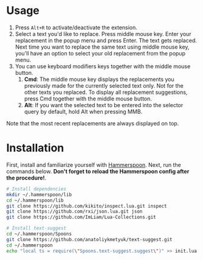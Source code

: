 # Usage
1. Press `Alt+R` to activate/deactivate the extension.
2. Select a text you'd like to replace. Press middle mouse key. Enter your replacement in the popup menu and press Enter. The text gets replaced. Next time you want to replace the same text using middle mouse key, you'll have an option to select your old replacement from the popup menu.
3. You can use keyboard modifiers keys together with the middle mouse button.
    1. **Cmd**: The middle mouse key displays the replacements you previously made for the currently selected text only. Not for the other texts you replaced. To display all replacement suggestions, press Cmd together with the middle mouse button.
    2. **Alt**: If you want the selected text to be entered into the selector query by default, hold Alt when pressing MMB.

Note that the most recent replacements are always displayed on top.

# Installation
First, install and familiarize yourself with [Hammerspoon](https://www.hammerspoon.org/). Next, run the commands below. **Don't forget to reload the Hammerspoon config after the procedure!**.

```bash
# Install dependencies
mkdir ~/.hammerspoon/lib
cd ~/.hammerspoon/lib
git clone https://github.com/kikito/inspect.lua.git inspect
git clone https://github.com/rxi/json.lua.git json
git clone https://github.com/ImLiam/Lua-Collections.git

# Install text-suggest
cd ~/.hammerspoon/Spoons
git clone https://github.com/anatoliykmetyuk/text-suggest.git
cd ~/.hammerspoon
echo "local ts = require(\"Spoons.text-suggest.suggest\")" >> init.lua
```
